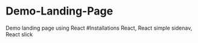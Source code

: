 # Demo-Landing-Page
Demo landing page using React
#Installations
React, React simple sidenav, React slick


